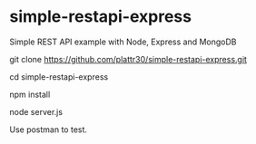 # simple-restapi-express
Simple REST API example with Node, Express and MongoDB

git clone https://github.com/plattr30/simple-restapi-express.git

cd simple-restapi-express

npm install

node server.js

Use postman to test.
